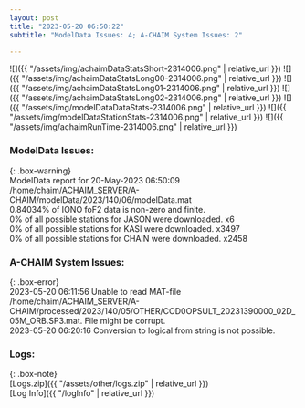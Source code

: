 ```yaml
---
layout: post
title: "2023-05-20 06:50:22"
subtitle: "ModelData Issues: 4; A-CHAIM System Issues: 2"

---
```


![]({{ "/assets/img/achaimDataStatsShort-2314006.png" | relative_url }})
![]({{ "/assets/img/achaimDataStatsLong00-2314006.png" | relative_url }})
![]({{ "/assets/img/achaimDataStatsLong01-2314006.png" | relative_url }})
![]({{ "/assets/img/achaimDataStatsLong02-2314006.png" | relative_url }})
![]({{ "/assets/img/modelDataDataStats-2314006.png" | relative_url }})
![]({{ "/assets/img/modelDataStationStats-2314006.png" | relative_url }})
![]({{ "/assets/img/achaimRunTime-2314006.png" | relative_url }})


### ModelData Issues:  
  
{: .box-warning}  
 ModelData report for 20-May-2023 06:50:09   
 /home/chaim/ACHAIM_SERVER/A-CHAIM/modelData/2023/140/06/modelData.mat   
 0.84034% of IONO foF2 data is non-zero and finite.   
 0% of all possible stations for JASON were downloaded. x6   
 0% of all possible stations for KASI were downloaded. x3497   
 0% of all possible stations for CHAIN were downloaded. x2458   
  
### A-CHAIM System Issues:  
  
{: .box-error}  
2023-05-20 06:11:56 Unable to read MAT-file /home/chaim/ACHAIM_SERVER/A-CHAIM/processed/2023/140/05/OTHER/COD0OPSULT_20231390000_02D_05M_ORB.SP3.mat. File might be corrupt.  
2023-05-20 06:20:16 Conversion to logical from string is not possible.  

### Logs:  
  
{: .box-note}  
[Logs.zip]({{ "/assets/other/logs.zip" | relative_url }})  
[Log Info]({{ "/logInfo" | relative_url }})  
